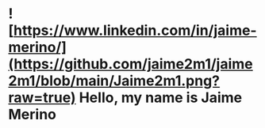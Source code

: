 # ![https://www.linkedin.com/in/jaime-merino/](https://github.com/jaime2m1/jaime2m1/blob/main/Jaime2m1.png?raw=true) Hello, my name is Jaime Merino
